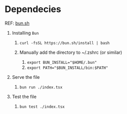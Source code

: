 # Dependecies

REF: [bun.sh](https://bun.sh)


1. Installing `Bun`

   
   1. `curl -fsSL https://bun.sh/install | bash`
   2. Manually add the directory to \~/.zshrc (or similar)

      
      1. `export BUN_INSTALL="$HOME/.bun"`
      2. `export PATH="$BUN_INSTALL/bin:$PATH"`
2. Serve the file

   
   1. `bun run ./index.tsx`
3. Test the file

   
   1. `bun test ./index.tsx`


